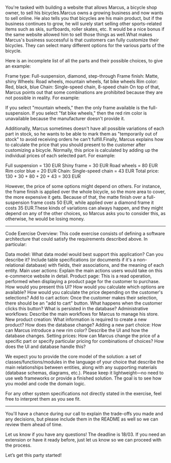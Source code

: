 You're tasked with building a website that allows Marcus, a bicycle shop owner, to sell his bicycles.Marcus owns a growing business and now wants to sell online. He also tells you that bicycles are his main product, but if the business continues to grow, he will surely start selling other sports-related items such as skis, surfboards, roller skates, etc. It would be a nice bonus if the same website allowed him to sell those things as well.What makes Marcus's business successful is that customers can fully customize their bicycles. They can select many different options for the various parts of the bicycle.

Here is an incomplete list of all the parts and their possible choices, to give an example:

Frame type: Full-suspension, diamond, step-through
Frame finish: Matte, shiny
Wheels: Road wheels, mountain wheels, fat bike wheels
Rim color: Red, black, blue
Chain: Single-speed chain, 8-speed chain
On top of that, Marcus points out that some combinations are prohibited because they are not possible in reality. For example:

If you select "mountain wheels," then the only frame available is the full-suspension.
If you select "fat bike wheels," then the red rim color is unavailable because the manufacturer doesn't provide it.


Additionally, Marcus sometimes doesn't have all possible variations of each part in stock, so he wants to be able to mark them as "temporarily out of stock" to avoid receiving orders he can't fulfill.Finally, Marcus explains how to calculate the price that you should present to the customer after customizing a bicycle. Normally, this price is calculated by adding up the individual prices of each selected part. For example:

Full suspension = 130 EUR
Shiny frame = 30 EUR
Road wheels = 80 EUR
Rim color blue = 20 EUR
Chain: Single-speed chain = 43 EUR
Total price: 130 + 30 + 80 + 20 + 43 = 303 EUR


However, the price of some options might depend on others. For instance, the frame finish is applied over the whole bicycle, so the more area to cover, the more expensive it gets. Because of that, the matte finish over a full-suspension frame costs 50 EUR, while applied over a diamond frame it costs 35 EUR.These kinds of variations can always happen, and they might depend on any of the other choices, so Marcus asks you to consider this, as otherwise, he would be losing money.
_______________________________________________________



Code Exercise Overview: This code exercise consists of defining a software architecture that could satisfy the requirements described above. In particular:

Data model: What data model would best support this application? Can you describe it? Include table specifications (or documents if it's a non-relational database) with fields, their associations, and the meaning of each entity.
Main user actions: Explain the main actions users would take on this e-commerce website in detail.
Product page: This is a read operation, performed when displaying a product page for the customer to purchase. How would you present this UI? How would you calculate which options are available? How would you calculate the price depending on the customer's selections?
Add to cart action: Once the customer makes their selection, there should be an "add to cart" button. What happens when the customer clicks this button? What is persisted in the database?
Administrative workflows: Describe the main workflows for Marcus to manage his store.
New product creation: What information is required to create a new product? How does the database change?
Adding a new part choice: How can Marcus introduce a new rim color? Describe the UI and how the database changes.
Setting prices: How can Marcus change the price of a specific part or specify particular pricing for combinations of choices? How does the UI and database handle this?


We expect you to provide the core model of the solution: a set of classes/functions/modules in the language of your choice that describe the main relationships between entities, along with any supporting materials (database schemas, diagrams, etc.). Please keep it lightweight—no need to use web frameworks or provide a finished solution. The goal is to see how you model and code the domain logic.

For any other system specifications not directly stated in the exercise, feel free to interpret them as you see fit.
_______________________________________________________

You'll have a chance during our call to explain the trade-offs you made and any decisions, but please include them in the README as well so we can review them ahead of time.

Let us know if you have any questions! The deadline is 18/03. If you need an extension or have it ready before, just let us know so we can proceed with the process.



Let’s get this party started! 